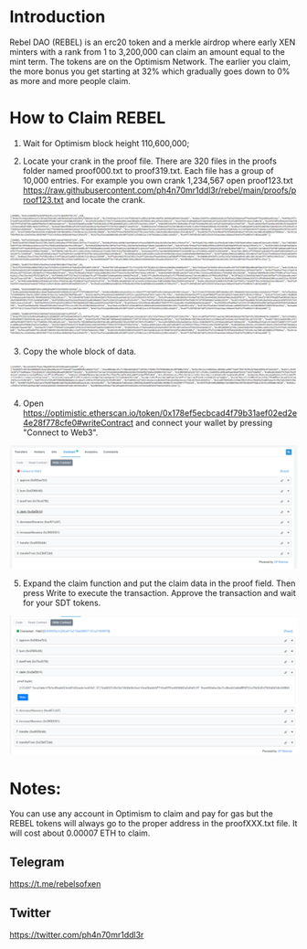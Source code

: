# Introduction  
Rebel DAO (REBEL) is an erc20 token and a merkle airdrop where early XEN minters with a rank from 1 to 3,200,000 can claim an amount equal to the mint term. 
The tokens are on the Optimism Network.
The earlier you claim, the more bonus you get starting at 32% which gradually goes down to 0% as more and more people claim.

# How to Claim REBEL

1. Wait for Optimism block height 110,600,000;

2. Locate your crank in the proof file. There are 320 files in the proofs folder named proof000.txt to proof319.txt. Each file has a group of 10,000 entries. For example you own crank 1,234,567 open proof123.txt https://raw.githubusercontent.com/ph4n70mr1ddl3r/rebel/main/proofs/proof123.txt and locate the crank.

![proofs](images/ss1.png)

3. Copy the whole block of data.

![proof](images/ss2.png)

4. Open https://optimistic.etherscan.io/token/0x178ef5ecbcad4f79b31aef02ed2e4e28f778cfe0#writeContract and connect your wallet by pressing "Connect to Web3".

![proof](images/ss3.png)

5. Expand the claim function and put the claim data in the proof field. Then press Write to execute the transaction. Approve the transaction and wait for your SDT tokens.

![proof](images/ss4.png)

# Notes:  
You can use any account in Optimism to claim and pay for gas but the REBEL tokens will always go to the proper address in the proofXXX.txt file. It will cost about 0.00007 ETH to claim.

## Telegram  
https://t.me/rebelsofxen

## Twitter
https://twitter.com/ph4n70mr1ddl3r
